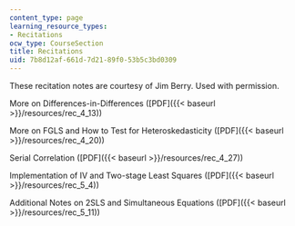 ```yaml
---
content_type: page
learning_resource_types:
- Recitations
ocw_type: CourseSection
title: Recitations
uid: 7b8d12af-661d-7d21-89f0-53b5c3bd0309
---
```


These recitation notes are courtesy of Jim Berry. Used with permission.

More on Differences-in-Differences ([PDF]({{< baseurl >}}/resources/rec_4_13))

More on FGLS and How to Test for Heteroskedasticity ([PDF]({{< baseurl >}}/resources/rec_4_20))

Serial Correlation ([PDF]({{< baseurl >}}/resources/rec_4_27))

Implementation of IV and Two-stage Least Squares ([PDF]({{< baseurl >}}/resources/rec_5_4))

Additional Notes on 2SLS and Simultaneous Equations ([PDF]({{< baseurl >}}/resources/rec_5_11))
